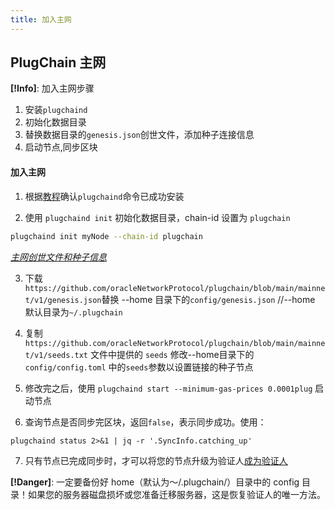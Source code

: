 ```yaml
---
title: 加入主网
---
```

## PlugChain 主网

**[!Info]**: 加入主网步骤

1. 安装`plugchaind`
2. 初始化数据目录
3. 替换数据目录的`genesis.json`创世文件，添加种子连接信息
4. 启动节点,同步区块


#### 加入主网

1. 根据[教程](./installation.md)确认`plugchaind`命令已成功安装

2. 使用 `plugchaind init` 初始化数据目录，chain-id 设置为 `plugchain`

```bash
plugchaind init myNode --chain-id plugchain
```

*[主网创世文件和种子信息](https://github.com/oracleNetworkProtocol/plugchain/blob/main/mainnet/v1)*

3. 下载`https://github.com/oracleNetworkProtocol/plugchain/blob/main/mainnet/v1/genesis.json`替换 --home 目录下的`config/genesis.json` //--home 默认目录为`~/.plugchain`

4. 复制 `https://github.com/oracleNetworkProtocol/plugchain/blob/main/mainnet/v1/seeds.txt` 文件中提供的 `seeds` 修改--home目录下的 `config/config.toml` 中的`seeds`参数以设置链接的种子节点 

5. 修改完之后，使用 `plugchaind start --minimum-gas-prices 0.0001plug` 启动节点


6. 查询节点是否同步完区块，返回`false`，表示同步成功。使用：

```shell
plugchaind status 2>&1 | jq -r '.SyncInfo.catching_up'
```

7. 只有节点已完成同步时，才可以将您的节点升级为验证人[成为验证人](./validators/validator-setup.md)

**[!Danger]**:
一定要备份好 home（默认为〜/.plugchain/）目录中的 config 目录！如果您的服务器磁盘损坏或您准备迁移服务器，这是恢复验证人的唯一方法。

